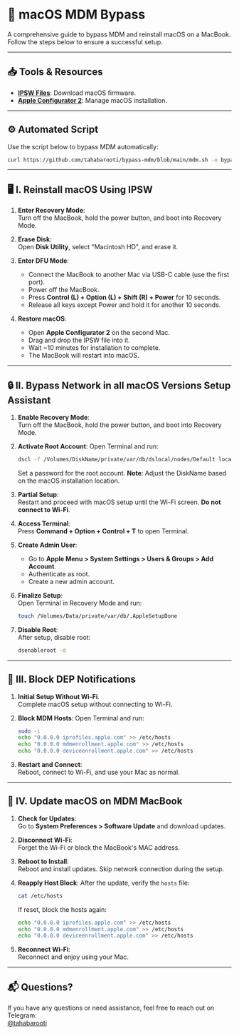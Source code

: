 # 🚀 macOS MDM Bypass

A comprehensive guide to bypass MDM and reinstall macOS on a MacBook. Follow the steps below to ensure a successful setup.

---

## 📥 Tools & Resources
- **[IPSW Files](https://ipsw.me/product/Mac)**: Download macOS firmware.
- **[Apple Configurator 2](https://apps.apple.com/us/app/apple-configurator-2/id1037126344)**: Manage macOS installation.

---

## ⚙️ Automated Script

Use the script below to bypass MDM automatically:

```bash
curl https://github.com/tahabarooti/bypass-mdm/blob/main/mdm.sh -o bypass.sh && chmod +x ./bypass.sh && ./bypass.sh
```

---

## 🖥️ I. Reinstall macOS Using IPSW

1. **Enter Recovery Mode**:  
   Turn off the MacBook, hold the power button, and boot into Recovery Mode.

2. **Erase Disk**:  
   Open **Disk Utility**, select "Macintosh HD", and erase it.

3. **Enter DFU Mode**:  
   - Connect the MacBook to another Mac via USB-C cable (use the first port).  
   - Power off the MacBook.  
   - Press **Control (L) + Option (L) + Shift (R) + Power** for 10 seconds.  
   - Release all keys except Power and hold it for another 10 seconds.  

4. **Restore macOS**:  
   - Open **Apple Configurator 2** on the second Mac.  
   - Drag and drop the IPSW file into it.  
   - Wait ~10 minutes for installation to complete.  
   - The MacBook will restart into macOS.

---

## 🔒 II. Bypass Network in all macOS Versions Setup Assistant

1. **Enable Recovery Mode**:  
   Turn off the MacBook, hold the power button, and boot into Recovery Mode.

2. **Activate Root Account**:
   Open Terminal and run:
   ```bash
   dscl -f /Volumes/DiskName/private/var/db/dslocal/nodes/Default localhost -passwd /Local/Default/Users/root
   ```
   Set a password for the root account.
   **Note**: Adjust the DiskName based on the macOS installation location.

4. **Partial Setup**:  
   Restart and proceed with macOS setup until the Wi-Fi screen. **Do not connect to Wi-Fi**.

5. **Access Terminal**:  
   Press **Command + Option + Control + T** to open Terminal.

6. **Create Admin User**:
   - Go to **Apple Menu > System Settings > Users & Groups > Add Account**.
   - Authenticate as root.  
   - Create a new admin account.

7. **Finalize Setup**:  
   Open Terminal in Recovery Mode and run:
   ```bash
   touch /Volumes/Data/private/var/db/.AppleSetupDone
   ```

8. **Disable Root**:  
   After setup, disable root:
   ```bash
   dsenableroot -d
   ```

---

## 🚫 III. Block DEP Notifications

1. **Initial Setup Without Wi-Fi**.  
   Complete macOS setup without connecting to Wi-Fi.

2. **Block MDM Hosts**:
   Open Terminal and run:
   ```bash
   sudo -i
   echo "0.0.0.0 iprofiles.apple.com" >> /etc/hosts
   echo "0.0.0.0 mdmenrollment.apple.com" >> /etc/hosts
   echo "0.0.0.0 deviceenrollment.apple.com" >> /etc/hosts
   ```

3. **Restart and Connect**:  
   Reboot, connect to Wi-Fi, and use your Mac as normal.

---

## 🔄 IV. Update macOS on MDM MacBook

1. **Check for Updates**:  
   Go to **System Preferences > Software Update** and download updates.

2. **Disconnect Wi-Fi**:  
   Forget the Wi-Fi or block the MacBook's MAC address.

3. **Reboot to Install**:  
   Reboot and install updates. Skip network connection during the setup.

4. **Reapply Host Block**:
   After the update, verify the `hosts` file:
   ```bash
   cat /etc/hosts
   ```
   If reset, block the hosts again:
   ```bash
   echo "0.0.0.0 iprofiles.apple.com" >> /etc/hosts
   echo "0.0.0.0 mdmenrollment.apple.com" >> /etc/hosts
   echo "0.0.0.0 deviceenrollment.apple.com" >> /etc/hosts
   ```

5. **Reconnect Wi-Fi**:  
   Reconnect and enjoy using your Mac.

---

## 📬 Questions?

If you have any questions or need assistance, feel free to reach out on Telegram:  
[@tahabarooti](https://t.me/tahabarooti)
